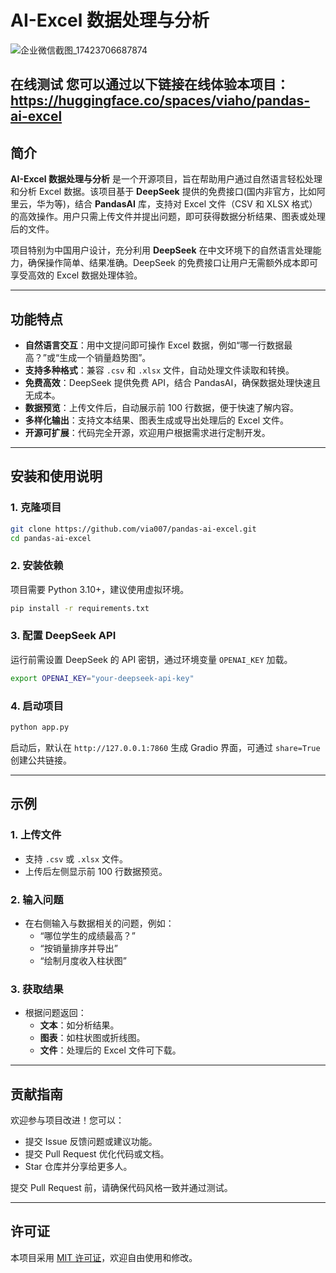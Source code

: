 # AI-Excel 数据处理与分析
![企业微信截图_17423706687874](https://github.com/user-attachments/assets/c839561e-2023-4e1f-b37f-445da545ab86)

在线测试
您可以通过以下链接在线体验本项目：
https://huggingface.co/spaces/viaho/pandas-ai-excel
---

## 简介

**AI-Excel 数据处理与分析** 是一个开源项目，旨在帮助用户通过自然语言轻松处理和分析 Excel 数据。该项目基于 **DeepSeek** 提供的免费接口(国内非官方，比如阿里云，华为等)，结合 **PandasAI** 库，支持对 Excel 文件（CSV 和 XLSX 格式）的高效操作。用户只需上传文件并提出问题，即可获得数据分析结果、图表或处理后的文件。

项目特别为中国用户设计，充分利用 **DeepSeek** 在中文环境下的自然语言处理能力，确保操作简单、结果准确。DeepSeek 的免费接口让用户无需额外成本即可享受高效的 Excel 数据处理体验。

---

## 功能特点

- **自然语言交互**：用中文提问即可操作 Excel 数据，例如“哪一行数据最高？”或“生成一个销量趋势图”。
- **支持多种格式**：兼容 `.csv` 和 `.xlsx` 文件，自动处理文件读取和转换。
- **免费高效**：DeepSeek 提供免费 API，结合 PandasAI，确保数据处理快速且无成本。
- **数据预览**：上传文件后，自动展示前 100 行数据，便于快速了解内容。
- **多样化输出**：支持文本结果、图表生成或导出处理后的 Excel 文件。
- **开源可扩展**：代码完全开源，欢迎用户根据需求进行定制开发。

---

## 安装和使用说明

### 1. 克隆项目

```bash
git clone https://github.com/via007/pandas-ai-excel.git
cd pandas-ai-excel
```

### 2. 安装依赖

项目需要 Python 3.10+，建议使用虚拟环境。

```bash
pip install -r requirements.txt
```

### 3. 配置 DeepSeek API

运行前需设置 DeepSeek 的 API 密钥，通过环境变量 `OPENAI_KEY` 加载。

```bash
export OPENAI_KEY="your-deepseek-api-key"
```

### 4. 启动项目

```bash
python app.py
```

启动后，默认在 `http://127.0.0.1:7860` 生成 Gradio 界面，可通过 `share=True` 创建公共链接。

---

## 示例

### 1. 上传文件
- 支持 `.csv` 或 `.xlsx` 文件。
- 上传后左侧显示前 100 行数据预览。

### 2. 输入问题
- 在右侧输入与数据相关的问题，例如：
  - “哪位学生的成绩最高？”
  - “按销量排序并导出”
  - “绘制月度收入柱状图”

### 3. 获取结果
- 根据问题返回：
  - **文本**：如分析结果。
  - **图表**：如柱状图或折线图。
  - **文件**：处理后的 Excel 文件可下载。

---

## 贡献指南

欢迎参与项目改进！您可以：
- 提交 Issue 反馈问题或建议功能。
- 提交 Pull Request 优化代码或文档。
- Star 仓库并分享给更多人。

提交 Pull Request 前，请确保代码风格一致并通过测试。

---

## 许可证

本项目采用 [MIT 许可证](LICENSE)，欢迎自由使用和修改。
